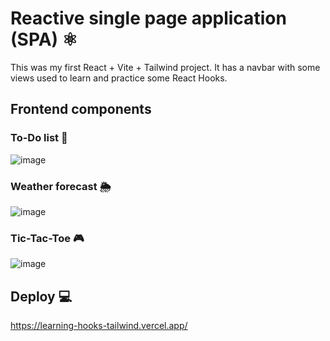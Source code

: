 # Reactive single page application (SPA) ⚛️
This was my first React + Vite + Tailwind project. It has a navbar with some views used to learn and practice some React Hooks.

## Frontend components
### To-Do list 📓
![image](https://github.com/santilapi13/React_Tailwind_Project/assets/89311154/54eaf089-fee6-4040-80d2-27d6fbf38686)

### Weather forecast 🌦
![image](https://github.com/santilapi13/React_Tailwind_Project/assets/89311154/2fb8ad73-ed26-441e-83eb-762187ee1bff)

### Tic-Tac-Toe 🎮
![image](https://github.com/santilapi13/React_Tailwind_Project/assets/89311154/88fb973d-ba54-4388-9b1b-04227d5cd1be)

## Deploy 💻
https://learning-hooks-tailwind.vercel.app/
